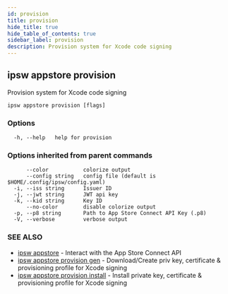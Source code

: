 ```yaml
---
id: provision
title: provision
hide_title: true
hide_table_of_contents: true
sidebar_label: provision
description: Provision system for Xcode code signing
---
```

## ipsw appstore provision

Provision system for Xcode code signing

```
ipsw appstore provision [flags]
```

### Options

```
  -h, --help   help for provision
```

### Options inherited from parent commands

```
      --color           colorize output
      --config string   config file (default is $HOME/.config/ipsw/config.yaml)
  -i, --iss string      Issuer ID
  -j, --jwt string      JWT api key
  -k, --kid string      Key ID
      --no-color        disable colorize output
  -p, --p8 string       Path to App Store Connect API Key (.p8)
  -V, --verbose         verbose output
```

### SEE ALSO

* [ipsw appstore](/docs/cli/ipsw/appstore)	 - Interact with the App Store Connect API
* [ipsw appstore provision gen](/docs/cli/ipsw/appstore/provision/gen)	 - Download/Create priv key, certificate & provisioning profile for Xcode signing
* [ipsw appstore provision install](/docs/cli/ipsw/appstore/provision/install)	 - Install private key, certificate & provisioning profile for Xcode signing

